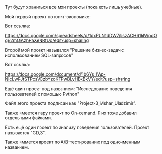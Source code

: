 Тут будут храниться все мои проекты (пока есть лишь учебные). 


Мой первый проект по юнит-экономике: 

Вот ссылка: 
    
https://docs.google.com/spreadsheets/d/1dxPUN1dDW7jbszACH61hlWpdOgE2mOiAzhPaXeNRfDo/edit?usp=sharing


Второй мой проект назывался "Решение бизнес-задач с использованием SQL-запросов"

Вот ссылка: 
   
https://docs.google.com/document/d/1b6Ys_lWp-NIcLwRJtSTPcsVCzbYzoKTPwBLyHBkBkVY/edit?usp=sharing


Ещё один проект под названием: "Исследование поведения пользователей с помощью Python"

Файл этого проекта подписан как "Project-3_Mshar_Uladzimir".
   
Также имеется пару проект по On-demand. Я их тоже добавил отдельными файлами.

Есть ещё один проект по анализу поведения пользователей. Проект называется "GD_3".

Также иммется проект по A/B-тестированию под одноименным названием.
